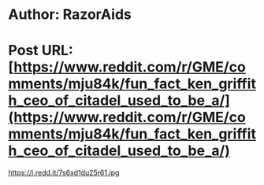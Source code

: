 # Author: RazorAids
# Post URL: [https://www.reddit.com/r/GME/comments/mju84k/fun_fact_ken_griffith_ceo_of_citadel_used_to_be_a/](https://www.reddit.com/r/GME/comments/mju84k/fun_fact_ken_griffith_ceo_of_citadel_used_to_be_a/)


https://i.redd.it/7s6xd1du25r61.jpg